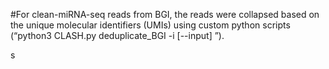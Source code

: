 #For clean-miRNA-seq reads from BGI, the reads were collapsed based on the unique molecular identifiers (UMIs) using custom python scripts (“python3 CLASH.py deduplicate_BGI -i [--input] <fastq>”).

s
